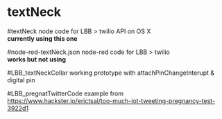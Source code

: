 # textNeck

#textNeck
node code for LBB > twilio API on OS X  
**currently using this one**

#node-red-textNeck.json
node-red code for LBB > twilio   
**works but not using**

#LBB_textNeckCollar 
working prototype with attachPinChangeInterupt & digital pin

#LBB_pregnatTwitterCode
example from https://www.hackster.io/erictsai/too-much-iot-tweeting-pregnancy-test-3922d1